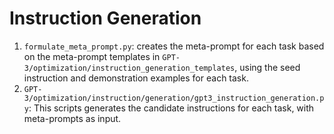 # Instruction Generation

1. `formulate_meta_prompt.py`: creates the meta-prompt for each task based on the meta-prompt templates in `GPT-3/optimization/instruction_generation_templates`, using the seed instruction and demonstration examples for each task.
2. `GPT-3/optimization/instruction/generation/gpt3_instruction_generation.py`: This scripts generates the candidate instructions for each task, with meta-prompts as input.
